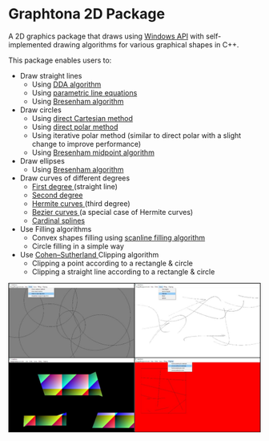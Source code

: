 # Graphtona 2D Package
A 2D graphics package that draws using <a href="https://en.wikipedia.org/wiki/Windows_API">Windows API</a> with self-implemented drawing algorithms for various graphical shapes in C++.

This package enables users to:

- Draw straight lines
	- Using <a href="https://en.wikipedia.org/wiki/Digital_differential_analyzer_(graphics_algorithm)"> DDA algorithm </a>
	- Using <a href="https://en.wikipedia.org/wiki/Parametric_equation"> parametric line equations </a>
	- Using <a href="https://en.wikipedia.org/wiki/Bresenham%27s_line_algorithm"> Bresenham algorithm </a>
- Draw circles
	- Using <a href="https://en.wikipedia.org/wiki/Circle#Cartesian_coordinates"> direct Cartesian method </a>
	- Using <a href="https://en.wikipedia.org/wiki/Circle#Polar_coordinates"> direct polar method </a>
	- Using iterative polar method (similar to direct polar with a slight change to improve performance)
	- Using <a href="https://en.wikipedia.org/wiki/Midpoint_circle_algorithm"> Bresenham midpoint algorithm </a>
- Draw ellipses
	- Using <a href="https://en.wikipedia.org/wiki/Ellipse#Computer_graphics"> Bresenham algorithm </a>
- Draw curves of different degrees
	- <a href="https://en.wikipedia.org/wiki/List_of_curves#Degree_1"> First degree </a> (straight line)
	- <a href="https://en.wikipedia.org/wiki/List_of_curves#Degree_2"> Second degree </a>
	- <a href="https://en.wikipedia.org/wiki/Cubic_Hermite_spline"> Hermite curves </a> (third degree)
	- <a href="https://en.wikipedia.org/wiki/B%C3%A9zier_curve"> Bezier curves </a> (a special case of Hermite curves)
	- <a href="https://en.wikipedia.org/wiki/Cubic_Hermite_spline#Cardinal_spline"> Cardinal splines </a>
- Use Filling algorithms
	- Convex shapes filling using <a href="https://en.wikipedia.org/wiki/Flood_fill#Scanline_fill"> scanline filling algorithm </a>
	- Circle filling in a simple way
- Use <a href="https://en.wikipedia.org/wiki/Cohen%E2%80%93Sutherland_algorithm"> Cohen–Sutherland </a> Clipping algorithm
	- Clipping a point according to a rectangle & circle
	- Clipping a straight line according to a rectangle & circle


![alt tag](https://raw.githubusercontent.com/mis94/Graphtona-2D-Package/master/Screenshot.jpg)
